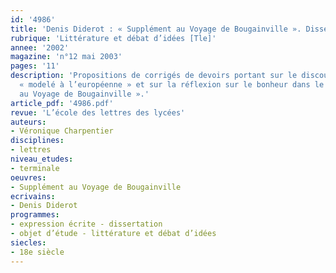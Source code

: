 ```yaml
---
id: '4986'
title: 'Denis Diderot : « Supplément au Voyage de Bougainville ». Dissertation'
rubrique: 'Littérature et débat d’idées [Tle]'
annee: '2002'
magazine: 'n°12 mai 2003'
pages: '11'
description: 'Propositions de corrigés de devoirs portant sur le discours d’Orou
  « modelé à l’européenne » et sur la réflexion sur le bonheur dans le « Supplément
  au Voyage de Bougainville ».'
article_pdf: '4986.pdf'
revue: 'L’école des lettres des lycées'
auteurs:
- Véronique Charpentier
disciplines:
- lettres
niveau_etudes:
- terminale
oeuvres:
- Supplément au Voyage de Bougainville
ecrivains:
- Denis Diderot
programmes:
- expression écrite - dissertation
- objet d’étude - littérature et débat d’idées
siecles:
- 18e siècle
---
```

